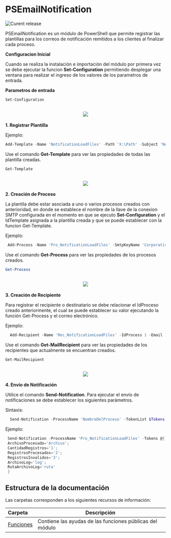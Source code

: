# PSEmailNotification
![Curent release](https://img.shields.io/badge/Version-1.0.6927.29731-orange.svg)

PSEmailNotification es un módulo de PowerShell que permite registrar las plantillas para los correos de notificación remitidos a los clientes al finalizar cada proceso.

**Configuracion Inicial**

Cuando se realiza la instalación e importación del módulo por primera vez se debe ejecutar la funcion **Set-Configuration** permitiendo desplegar una ventana para realizar el ingreso de los valores de los parametros de entrada.


**Parametros de entrada**
```powershell
Set-Configuration
```
<h2 align="center"><img src="Setup/Configuration.png" /></h2>

**1. Registrar Plantilla**

Ejemplo:
```powershell
Add-Template -Name 'NotificationLoadFiles' -Path 'X:\Path' -Subject 'Notification Load Files'
```

Use el comando **Get-Template** para ver las propiedades de todas las plantilla creadas.

```powershell
Get-Template
```
<h2 align="center"><img src="Setup/Get Account.png" /></h2>

**2. Creación de Proceso**

La plantila debe estar asociada a uno o varios procesos creados con anterioridad, en donde se establece el nombre de la llave de la conexion SMTP configurada en el momento en que se ejecuto **Set-Configuration** y el IdTemplate asignada a la plantilla creada y que se puede establecer con la funcion Get-Template.

Ejemplo:

```powershell
 Add-Process -Name 'Pro_NotificationLoadFiles' -SmtpKeyName 'Corporativo' -IdTemplate 1
```
Use el comando **Get-Process** para ver las propiedades de los procesos creados.

```powershell
Get-Process
```
<h2 align="center"><img src="Setup/Get Account.png" /></h2>

**3. Creación de Recipiente**

Para registrar el recipiente o destinatario se debe relacionar el IdProceso creado anteriormente, el cual se puede establecer su valor ejecutando la función Get-Process y el correo electrónico.

Ejemplo:

```powershell
  Add-Recipient -Name 'Rec_NotificationLoadFiles' -IdProcess 1 -Email 'cliente@server.com'
```
Use el comando **Get-MailRecipient** para ver las propiedades de los recipientes que actualmente se encuentran creados.

```powershell
Get-MailRecipient
```
<h2 align="center"><img src="Setup/Get Account.png" /></h2>

**4. Envio de Notificación**

Utilice el comando **Send-Notification**. Para ejecutar el envío de notificaciones se debe establecer los siguientes parámetros.

Sintaxis:

```powershell
  Send-Notification -ProcessName 'NombreDelProceso' -TokenList $Tokens
```

Ejemplo:
```powershell
 Send-Notification -ProcessName 'Pro_NotificationLoadFiles' -Tokens @{
 ArchivoProcesado='Archivo'; 
 CantidadRegistros='1'; 
 RegistrosProcesados='2'; 
 RegistrosInvalidos='3'; 
 ArchivoLog='log'; 
 RutaArchivoLog='ruta'
 }
```

## Estructura de la documentación
Las carpetas corresponden a los siguientes recursos de información:

| Carpeta  | Descripción  |
|:---|---|
| [Funciones](Functions)  | Contiene las ayudas de las funciones públicas del módulo|
